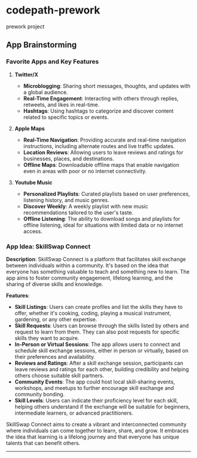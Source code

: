 # codepath-prework
prework project
## App Brainstorming

### Favorite Apps and Key Features

1. **Twitter/X**
   - **Microblogging**: Sharing short messages, thoughts, and updates with a global audience.
   - **Real-Time Engagement**: Interacting with others through replies, retweets, and likes in real-time.
   - **Hashtags**: Using hashtags to categorize and discover content related to specific topics or events.

2. **Apple Maps**
   - **Real-Time Navigation**: Providing accurate and real-time navigation instructions, including alternate routes and live traffic updates.
   - **Location Reviews**: Allowing users to leave reviews and ratings for businesses, places, and destinations.
   - **Offline Maps**: Downloadable offline maps that enable navigation even in areas with poor or no internet connectivity.

3. **Youtube Music**
   - **Personalized Playlists**: Curated playlists based on user preferences, listening history, and music genres.
   - **Discover Weekly**: A weekly playlist with new music recommendations tailored to the user's taste.
   - **Offline Listening**: The ability to download songs and playlists for offline listening, ideal for situations with limited data or no internet access.

### App Idea: SkillSwap Connect

**Description**: SkillSwap Connect is a platform that facilitates skill exchange between individuals within a community. It's based on the idea that everyone has something valuable to teach and something new to learn. The app aims to foster community engagement, lifelong learning, and the sharing of diverse skills and knowledge.

**Features**:

- **Skill Listings**: Users can create profiles and list the skills they have to offer, whether it's cooking, coding, playing a musical instrument, gardening, or any other expertise.
- **Skill Requests**: Users can browse through the skills listed by others and request to learn from them. They can also post requests for specific skills they want to acquire.
- **In-Person or Virtual Sessions**: The app allows users to connect and schedule skill exchange sessions, either in person or virtually, based on their preferences and availability.
- **Reviews and Ratings**: After a skill exchange session, participants can leave reviews and ratings for each other, building credibility and helping others choose suitable skill partners.
- **Community Events**: The app could host local skill-sharing events, workshops, and meetups to further encourage skill exchange and community bonding.
- **Skill Levels**: Users can indicate their proficiency level for each skill, helping others understand if the exchange will be suitable for beginners, intermediate learners, or advanced practitioners.

SkillSwap Connect aims to create a vibrant and interconnected community where individuals can come together to learn, share, and grow. It embraces the idea that learning is a lifelong journey and that everyone has unique talents that can benefit others.

---
